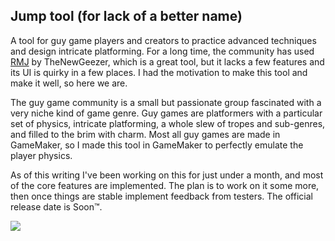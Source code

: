 Jump tool (for lack of a better name)
---

A tool for guy game players and creators to practice advanced techniques and design intricate platforming. For a long time, the community has used [RMJ](http://delicious-fruit.com/ratings/game_details.php?id=12455) by TheNewGeezer, which is a great tool, but it lacks a few features and its UI is quirky in a few places. I had the motivation to make this tool and make it well, so here we are.

The guy game community is a small but passionate group fascinated with a very niche kind of game genre. Guy games are platformers with a particular set of physics, intricate platforming, a whole slew of tropes and sub-genres, and filled to the brim with charm. Most all guy games are made in GameMaker, so I made this tool in GameMaker to perfectly emulate the player physics.

As of this writing I've been working on this for just under a month, and most of the core features are implemented. The plan is to work on it some more, then once things are stable implement feedback from testers. The official release date is Soon™.

![](http://i.imgur.com/J83HiZx.png)